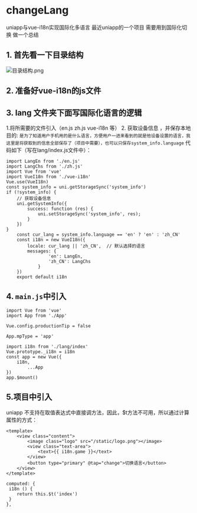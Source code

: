 # changeLang
uniapp与vue-i18n实现国际化多语言
最近uniapp的一个项目 需要用到国际化切换 做一个总结

## 1. 首先看一下目录结构
![目录结构.png](https://upload-images.jianshu.io/upload_images/16360239-c35bd0b6818d22c9.png?imageMogr2/auto-orient/strip%7CimageView2/2/w/1240)
## 2. 准备好vue-i18n的js文件
## 3. lang 文件夹下面写国际化语言的逻辑

1.将所需要的文件引入（en.js   zh.js   vue-i18n 等）
2. 获取设备信息 ，并保存本地
目的:   `是为了知道用户手机用的是什么语言，方便用户一进来看到的就是他设备设置的语言，我这里是将获取到的信息全部保存了（项目中需要），也可以只保存system_info.language`
代码如下（写在lang/index.js文件中）：
````
import LangEn from './en.js'
import LangChs from './zh.js'
import Vue from 'vue'
import VueI18n from './vue-i18n'
Vue.use(VueI18n)
const system_info = uni.getStorageSync('system_info')
if (!system_info) {
	// 获取设备信息
	uni.getSystemInfo({
		success: function (res) {
			uni.setStorageSync('system_info', res);
		}
	})
}
	const cur_lang = system_info.language == 'en' ? 'en' : 'zh_CN'
	const i18n = new VueI18n({
		locale: cur_lang || 'zh_CN',  // 默认选择的语言
		messages: {  
				'en': LangEn,
				'zh_CN': LangChs
			}
	})
	export default i18n
````

## 4. `main.js`中引入
````
import Vue from 'vue'
import App from './App'

Vue.config.productionTip = false

App.mpType = 'app'

import i18n from './lang/index' 
Vue.prototype._i18n = i18n
const app = new Vue({
    i18n,
		...App
})
app.$mount()
````
## 5.项目中引入
uniapp 不支持在取值表达式中直接调方法，因此，$t方法不可用，所以通过计算属性的方式：
````
<template>
	<view class="content">
		<image class="logo" src="/static/logo.png"></image>
		<view class="text-area">
			<text>{{ i18n.game }}</text>  
		</view>
		<button type="primary" @tap="change">切换语言</button>
	</view>
</template>
````
 ````
computed: {  
  i18n () {  
     return this.$t('index')  
  }  
},
````

